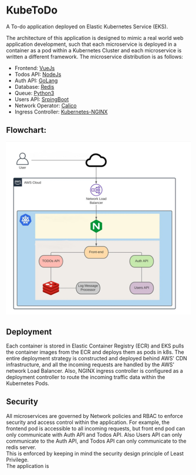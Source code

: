 # KubeToDo
A To-do application deployed on Elastic Kubernetes Service (EKS).  

The architecture of this application is designed to mimic a real world web application development, such that each microservice is deployed in a container as a pod within a Kubernetes Cluster and each microservice is written a different framework.
The microservice distribution is as follows:

* Frontend: [VueJs](https://vuejs.org/)
* Todos API: [NodeJs](https://nodejs.org/)
* Auth API: [GoLang](https://golang.org/)
* Database: [Redis](https://redis.io/) 
* Queue: [Python3](https://www.python.org/)
* Users API: [SrpingBoot](https://spring.io/)
* Network Operator: [Calico](https://www.projectcalico.org/)
* Ingress Controller: [Kubernetes-NGINX](https://www.nginx.com/)

## Flowchart:
<p align="center"> <img src="assets/KubeToDo.png"></p>

## Deployment
Each container is stored in Elastic Container Registry (ECR) and EKS pulls the container images from the ECR and deploys them as pods in k8s. The entire deployment strategy is constructed and deployed behind AWS' CDN infrastructure, and all the incoming requests are handled by the AWS' network Load Balancer. Also, NGINX ingress controller is configured as a deployment controller to route the incoming traffic data within the Kubernetes Pods.
## Security
All microservices are governed by Network policies and RBAC to enforce security and access control within the application. For example, the frontend pod is accessible to all incoming requests, but front end pod can only communicate with Auth API and Todos API. Also Users API can only communicate to the Auth API, and Todos API can only communicate to the redis server.  
This is enforced by keeping in mind the security design principle of Least Privilege.  
The application is 